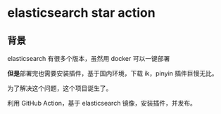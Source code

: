 # elasticsearch star action

## 背景

elasticsearch 有很多个版本，虽然用 docker 可以一键部署

**但是**部署完也需要安装插件，基于国内环境，下载 ik，pinyin 插件巨慢无比。

为了解决这个问题，这个项目诞生了。

利用 GitHub Action，基于 elasticsearch 镜像，安装插件，并发布。

